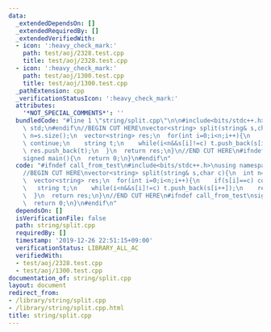 ```yaml
---
data:
  _extendedDependsOn: []
  _extendedRequiredBy: []
  _extendedVerifiedWith:
  - icon: ':heavy_check_mark:'
    path: test/aoj/2328.test.cpp
    title: test/aoj/2328.test.cpp
  - icon: ':heavy_check_mark:'
    path: test/aoj/1300.test.cpp
    title: test/aoj/1300.test.cpp
  _pathExtension: cpp
  _verificationStatusIcon: ':heavy_check_mark:'
  attributes:
    '*NOT_SPECIAL_COMMENTS*': ''
  bundledCode: "#line 1 \"string/split.cpp\"\n\n#include<bits/stdc++.h>\nusing namespace\
    \ std;\n#endif\n//BEGIN CUT HERE\nvector<string> split(string& s,char c){\n  int\
    \ n=s.size();\n  vector<string> res;\n  for(int i=0;i<n;i++){\n    if(s[i]==c)\
    \ continue;\n    string t;\n    while(i<n&&s[i]!=c) t.push_back(s[i++]);\n   \
    \ res.push_back(t);\n  }\n  return res;\n}\n//END CUT HERE\n#ifndef call_from_test\n\
    signed main(){\n  return 0;\n}\n#endif\n"
  code: "#ifndef call_from_test\n#include<bits/stdc++.h>\nusing namespace std;\n#endif\n\
    //BEGIN CUT HERE\nvector<string> split(string& s,char c){\n  int n=s.size();\n\
    \  vector<string> res;\n  for(int i=0;i<n;i++){\n    if(s[i]==c) continue;\n \
    \   string t;\n    while(i<n&&s[i]!=c) t.push_back(s[i++]);\n    res.push_back(t);\n\
    \  }\n  return res;\n}\n//END CUT HERE\n#ifndef call_from_test\nsigned main(){\n\
    \  return 0;\n}\n#endif\n"
  dependsOn: []
  isVerificationFile: false
  path: string/split.cpp
  requiredBy: []
  timestamp: '2019-12-26 22:51:15+09:00'
  verificationStatus: LIBRARY_ALL_AC
  verifiedWith:
  - test/aoj/2328.test.cpp
  - test/aoj/1300.test.cpp
documentation_of: string/split.cpp
layout: document
redirect_from:
- /library/string/split.cpp
- /library/string/split.cpp.html
title: string/split.cpp
---
```

